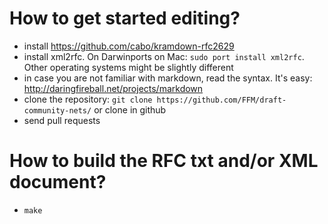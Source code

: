 # How to get started editing?

  * install https://github.com/cabo/kramdown-rfc2629 
  * install xml2rfc. On Darwinports on Mac: `sudo port install xml2rfc`. Other operating systems might be slightly different
  * in case you are not familiar with markdown, read the syntax. It's easy: http://daringfireball.net/projects/markdown
  * clone the repository:
`git clone https://github.com/FFM/draft-community-nets/`
   or clone in github
  * send pull requests

# How to build the RFC txt and/or XML document?
  * `make`

